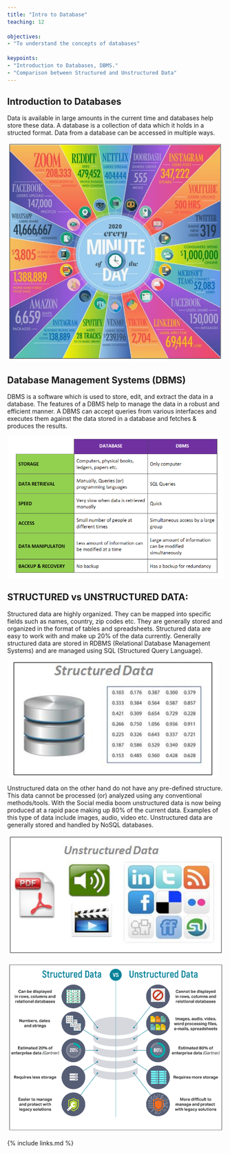 ```yaml
---
title: "Intro to Database"
teaching: 12

objectives:
- "To understand the concepts of databases"

keypoints:
- "Introduction to Databases, DBMS."
- "Comparison between Structured and Unstructured Data"
---
```


## Introduction to Databases

Data is available in large amounts in the current time and databases help store these data. A database is a collection of data which it holds in a structed format. Data from a database can be accessed in multiple ways.

![image_1](../fig/image_1.PNG)

## Database Management Systems (DBMS)
DBMS is a software which is used to store, edit, and extract the data in a database.  The features of a DBMS help to manage the data in a robust and efficient manner. A DBMS can accept queries  from  various  interfaces  and  executes  them  against  the  data  stored  in  a  database  and fetches & produces the results.

![image_2](../fig/image_2.PNG)

## STRUCTURED vs UNSTRUCTURED DATA:
Structured  data are  highly  organized. They  can  be  mapped  into  specific  fields  such  as names, country, zip codes etc. They are generally stored and organized in the format of tables and spreadsheets. Structured data are easy to work with and make up 20% of the data currently. Generally structured data are stored in RDBMS (Relational Database Management Systems) and are managed using SQL (Structured Query Language).

![image_3](../fig/Image_3.PNG)

Unstructured  data on  the  other  hand  do  not  have  any pre-defined  structure. This data cannot be processed (or) analyzed using any conventional methods/tools. With the Social media boom unstructured data is now  being produced at a rapid pace making up 80% of the current data. Examples  of  this  type    of  data  include  images,  audio,  video  etc.  Unstructured    data  are generally stored and handled by NoSQL databases.

![image_4](../fig/Image_4.PNG)

![image_5](../fig/Image_5.PNG)

{% include links.md %}

